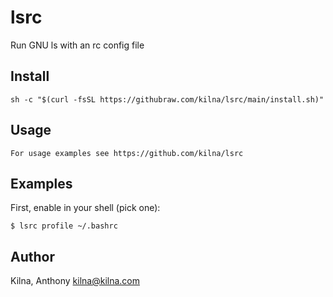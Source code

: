 # lsrc

Run GNU ls with an rc config file

## Install

```
sh -c "$(curl -fsSL https://githubraw.com/kilna/lsrc/main/install.sh)"
```

## Usage

```
For usage examples see https://github.com/kilna/lsrc
```

## Examples

First, enable in your shell (pick one):

```
$ lsrc profile ~/.bashrc
```


## Author

Kilna, Anthony <kilna@kilna.com>

